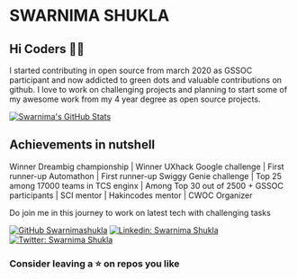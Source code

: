 # SWARNIMA SHUKLA


## Hi Coders 🙋‍♀️

I started contributing in open source from march 2020 as GSSOC participant and now addicted to green dots and valuable contributions on github.
I love to work on challenging projects and planning to start some of my awesome work from my 4 year degree as open source projects.

[![Swarnima's GitHub Stats](https://github-readme-stats.vercel.app/api?username=Swarnimashukla&hide=issues&count_private=true&show_icons=true&theme=yeblu)](https://github.com/Swarnimashukla/github-readme-stats)


## Achievements in nutshell 

Winner Dreambig championship | Winner UXhack Google challenge |  First runner-up Automathon | First runner-up Swiggy Genie challenge | Top 25 among 17000 teams in TCS enginx | Among Top 30 out of 2500 + GSSOC participants | SCI mentor | Hakincodes mentor | CWOC Organizer 

Do join me in this journey to work on latest tech with challenging tasks

[![GitHub Swarnimashukla](https://img.shields.io/github/followers/Swarnimashukla?label=follow&style=social)](https://github.com/Swarnimashukla)
[![Linkedin: Swarnima Shukla](https://img.shields.io/badge/-Swarnima%20Shukla-blue?style=flat-square&logo=Linkedin&logoColor=white&link=https://www.linkedin.com/in/swarnima-shukla-3815b5b8/)](https://www.linkedin.com/in/swarnima-shukla-3815b5b8/)
[![Twitter: Swarnima Shukla](https://img.shields.io/twitter/follow/swarnimashukla5_?style=social)](https://twitter.com/swarnimashukla5)


### Consider leaving a ⭐ on repos you like

